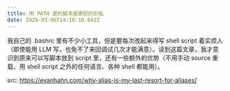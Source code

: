 ```yaml
---
title: 用 PATH 里的脚本是更好的别名
date: 2025-03-06T14:10:10.642Z
---
```


我自己的 .bashrc 里有不少小工具，但是要每次改起来得写 shell script 着实烦人（即使能用 LLM 写，也免不了来回调试几次才能满意）。读到这篇文章，我才意识到原来可以写脚本放到 script 里，还有一些额外的优势（不用手动 source 重载、用 shell script 之外的任何语言、各种 shell 都能用）。


src: https://evanhahn.com/why-alias-is-my-last-resort-for-aliases/